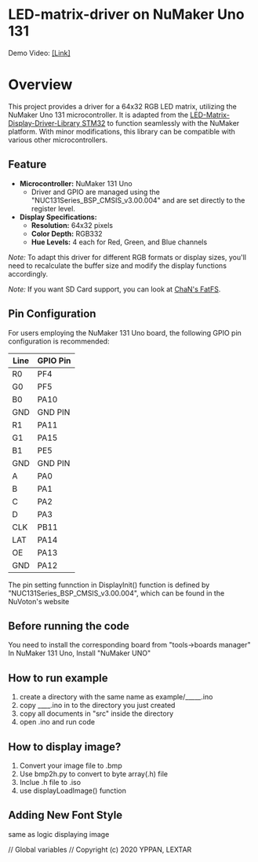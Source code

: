 # LED-matrix-driver on NuMaker Uno 131

Demo Video: [[Link]](https://www.youtube.com/watch?v=Rvaf9_4eRo0)

# Overview

This project provides a driver for a 64x32 RGB LED matrix, utilizing the NuMaker Uno 131 microcontroller. It is adapted from the [LED-Matrix-Display-Driver-Library STM32](https://github.com/OptoLAB/LED-Matrix-Display-Driver-STM32) to function seamlessly with the NuMaker platform. With minor modifications, this library can be compatible with various other microcontrollers.

## Feature

- **Microcontroller:** NuMaker 131 Uno
  - Driver and GPIO are managed using the "NUC131Series_BSP_CMSIS_v3.00.004" and are set directly to the register level.
- **Display Specifications:**
  - **Resolution:** 64x32 pixels
  - **Color Depth:** RGB332
  - **Hue Levels:** 4 each for Red, Green, and Blue channels

*Note:* To adapt this driver for different RGB formats or display sizes, you'll need to recalculate the buffer size and modify the display functions accordingly.

*Note:* If you want SD Card support, you can look at [ChaN's FatFS](http://elm-chan.org/fsw/ff/00index_e.html).

## Pin Configuration

For users employing the NuMaker 131 Uno board, the following GPIO pin configuration is recommended:

| Line | GPIO Pin |
| ---- | -------- |
| R0   | PF4      |
| G0   | PF5      |
| B0   | PA10     |
| GND  | GND PIN  |
| R1   | PA11     |
| G1   | PA15     |
| B1   | PE5      |
| GND  | GND PIN  |
| A    | PA0      |
| B    | PA1      |
| C    | PA2      |
| D    | PA3      |
| CLK  | PB11     |
| LAT  | PA14     |
| OE   | PA13     |
| GND  | PA12     |

The pin setting funnction in DisplayInit() function is defined by "NUC131Series_BSP_CMSIS_v3.00.004",  which can be found in the NuVoton's website

## Before running the code

You need to install the corresponding board from "tools->boards manager"
In NuMaker 131 Uno, Install "NuMaker UNO"

## How to run example
1. create a directory with the same name as example/_____.ino
2. copy ____.ino in to the directory you just created
3. copy all documents in "src" inside the directory
4. open .ino and run code

## How to display image?

1. Convert your image file to .bmp
2. Use bmp2h.py to convert to byte array(.h) file
3. Inclue .h file to .iso
4. use displayLoadImage() function

## Adding New Font Style
same as logic displaying image


// Global variables
// Copyright (c) 2020 YPPAN, LEXTAR
